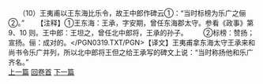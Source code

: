 　　（10）王夷甫以王东海比乐令，故王中郎作碑云①：“当时标榜为乐广之俪②。”
　　【注释】①王东海：王承，字安期，曾任东海郡太守。参看《政事》第9、10 则。王中郎：王坦之，曾任北中郎将，王承的孙子。
　　②标榜：赞扬；宣扬。俪：成对的。</PGN0319.TXT/PGN>【译文】王夷甫拿东海太守王承来和尚书令乐广并列，所以北中郎将王但之给王承写的碑文上说：“当时称扬他和乐广齐名。”
<br>[上一篇](09_09) [回卷首](09_00) [下一篇](09_11)
